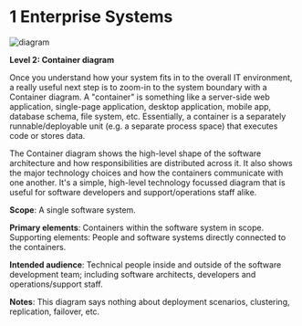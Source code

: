 # 1 Enterprise Systems

![diagram](https://www.plantuml.com/plantuml/svg/0/ZLJ1Jjj04BqZyG_JLAg2r2O7Ukg90A60KZ0u4UefcjX3icAzw-xi9ash_djdrx45X4hDnV7kctbltipuX3qw7ofzUF1EcKA7ac3bVSrVXaE7cy5I-LLO12PNMEF9-45Xgo6MJg5Pwr27uTddJvb6usVV9aEDdjZBqVnCqAWCkK6TaXyUJ4RVRsVJ-SFLz78-6NyTtvptZ-9vHewjwMDPAVCHUgFuX9aGzk8RH6gmZ-1N1BnbJvNyHGyhP403AKonT-Yj0sSrzIHhde3pyK_Vv-EOvY67_3WbhF2NDP2hgjO4kGJXKfxarggWmQlOSY4H-TqatJU2xabgLDQWXdFq2AV8Us7yWrlEktoVz2vG-2Vbvib9m8DrJmrV_gnaHsprMcmeLbG6JINKpXR4J9pIT8bERJ0bkcsVef2nzCtLJd5hOEy8VXyUWFowBlKt66bf0QEwrgf8DKR-i_VYSWc3c_4KBXnMj15fyUASj19Fk6cCbu02TYEI8kAnr6kT1svA1LPcAVNNqN7iM9BqbsAuZcho1fv5-2jLrxX6Bfog6wwHMGQDxZgPdJcxLYN9T6ZzXWg6ns2AfeNARy7RD68CQuKHhXnin8Q5inivVaCSrYgsDBlwRwiwHQ_yU2aayYDSvxStmylfD0DXs7KryilSfHurrhJcj-hYRRffnCdsSBAfJPRl0TDQjBYBQVOSa9AasRydB1a-mCOfMMpnQW_Mp7eM5bhn2YePHcbNqlqdIa-uPhFJXBMCdQXdWAQqXDXTf6Le6CH_3XMzOEWWIUkiBkNh0zwHFBhLs5buGgPCtw6_)

**Level 2: Container diagram**

Once you understand how your system fits in to the overall IT environment, a really useful next step is to zoom-in to the system boundary with a Container diagram. A "container" is something like a server-side web application, single-page application, desktop application, mobile app, database schema, file system, etc. Essentially, a container is a separately runnable/deployable unit (e.g. a separate process space) that executes code or stores data.

The Container diagram shows the high-level shape of the software architecture and how responsibilities are distributed across it. It also shows the major technology choices and how the containers communicate with one another. It's a simple, high-level technology focussed diagram that is useful for software developers and support/operations staff alike.

**Scope**: A single software system.

**Primary elements**: Containers within the software system in scope.
Supporting elements: People and software systems directly connected to the containers.

**Intended audience**: Technical people inside and outside of the software development team; including software architects, developers and operations/support staff.

**Notes**: This diagram says nothing about deployment scenarios, clustering, replication, failover, etc.
